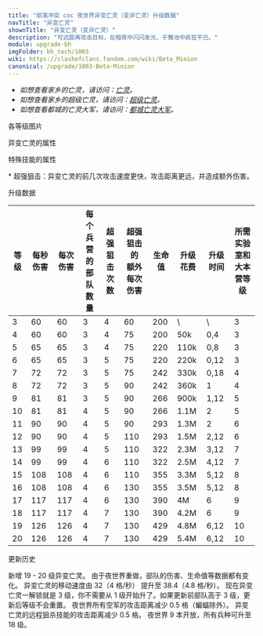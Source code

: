 ```yaml
---
title: "部落冲突 coc 夜世界异变亡灵（变异亡灵）升级数据"
navTitle: "异变亡灵"
shownTitle: "异变亡灵（变异亡灵）"
description: "可远距离攻击目标，在暗夜中闪闪发光，于舞池中疯狂不已。"
module: upgrade-bh
imgFolder: bh_tech/1003
wiki: https://clashofclans.fandom.com/wiki/Beta_Minion
canonical: /upgrade/1003-Beta-Minion
---
```


- *如想查看家乡的亡灵，请访问：[亡灵](/upgrade/0080-Minion)。*
- *如想查看家乡的超级亡灵，请访问：[超级亡灵](/upgrade/0608-Super-Minion)。*
- *如想查看都城的亡灵大军，请访问：[都城亡灵大军](/upgrade/2004-Minion-Horde)。*

<UnitInfo :folder="$frontmatter.imgFolder" imgSrc="Beta_Minion_info.png" :imgAlt="$frontmatter.navTitle" :description="$frontmatter.description" />

<SmallTitle>各等级图片</SmallTitle>

<Panel>
    <UnitImgGroup :folder="$frontmatter.imgFolder">
        <UnitImg imgTitle="3 - 6 级" imgSrc="Beta_Minion3.png" />
        <UnitImg imgTitle="7 - 10 级" imgSrc="Beta_Minion7.png" />
        <UnitImg imgTitle="11 - 14 级" imgSrc="Beta_Minion11.png" />
        <UnitImg imgTitle="15 - 18 级" imgSrc="Beta_Minion15.png" />
        <UnitImg imgTitle="19 - 20 级" imgSrc="Beta_Minion19.png" />
    </UnitImgGroup>
</Panel>

<SmallTitle>异变亡灵的属性</SmallTitle>

<UnitProperties>
    <UnitProperty pKey="部队类型" pValue="空中单位" />
    <UnitProperty pKey="攻击偏好" pValue="无" />
    <UnitProperty pKey="伤害类型" pValue="单体伤害" />
    <UnitProperty pKey="攻击的目标" pValue="地面和空中目标" />
    <UnitProperty pKey="移动速度" pValue="4.8 格/秒" />
    <UnitProperty pKey="攻击速度" pValue="1 秒/次" />
    <UnitProperty pKey="攻击距离" pValue="3.5 格" />
    <UnitProperty pKey="所需训练营等级" pValue="4" />
    <UnitProperty pKey="所需夜世界大本等级" pValue="3" />
</UnitProperties>

<SmallTitle>特殊技能的属性</SmallTitle>

<UnitProperties>
    <UnitProperty pKey="技能名称" pValue="超强狙击" />
    <UnitProperty pKey="技能类型" pValue="被动技能" />
    <UnitProperty pKey="技能描述" pValue="见说明<sup>*</sup>" />
</UnitProperties>

\* 超强狙击：异变亡灵的前几次攻击速度更快，攻击距离更远，并造成额外伤害。

<SmallTitle>升级数据</SmallTitle>

<script setup>
const tableExtraInfo = [
    {
        "column": 7,
        "type": "cost",
        "gpClass": "research",
        "icon": "Elixir2"
    },
    {
        "column": 8,
        "type": "time",
        "gpClass": "research"
    }
];
</script>

<UnitTable :tableExtraInfo="tableExtraInfo">

| 等级 | 每秒伤害 | 每次伤害|每个兵营的<br>部队数量|超强狙击<br>次数|超强狙击的<br>额外每次伤害|  生命值  | 升级花费 | 升级时间 |所需实验室和<br>大本营等级|
| ---- |   ---   |   ---  |         ---        |       ---      |           ---          |   ---   |   ---   |    ---   |           ---          |
|   3  |    60   |    60  |          3         |        4       |            60          |   200   |    \    |     \    |            3           |
|   4  |    60   |    60  |          3         |        4       |            75          |   200   |    50k  |  0,4     |            3           |
|   5  |    65   |    65  |          3         |        4       |            75          |   220   |   110k  |  0,8     |            3           |
|   6  |    65   |    65  |          3         |        5       |            75          |   220   |   220k  |  0,12    |            3           |
|   7  |    72   |    72  |          3         |        5       |            75          |   242   |   330k  |  0,18    |            4           |
|   8  |    72   |    72  |          3         |        5       |            90          |   242   |   360k  |  1       |            4           |
|   9  |    81   |    81  |          3         |        5       |            90          |   266   |   900k  |  1,12    |            5           |
|  10  |    81   |    81  |          4         |        5       |            90          |   266   |   1.1M  |  2       |            5           |
|  11  |    90   |    90  |          4         |        5       |            90          |   293   |   1.3M  |  2       |            6           |
|  12  |    90   |    90  |          4         |        5       |           110          |   293   |   1.5M  |  2,12    |            6           |
|  13  |    99   |    99  |          4         |        5       |           110          |   322   |   2.3M  |  3,12    |            7           |
|  14  |    99   |    99  |          4         |        6       |           110          |   322   |   2.5M  |  4,12    |            7           |
|  15  |   108   |   108  |          4         |        6       |           110          |   355   |   3.3M  |  5,12    |            8           |
|  16  |   108   |   108  |          4         |        6       |           130          |   355   |   3.5M  |  5,12    |            8           |
|  17  |   117   |   117  |          4         |        6       |           130          |   390   |     4M  |  6       |            9           |
|  18  |   117   |   117  |          4         |        7       |           130          |   390   |   4.2M  |  6       |            9           |
|  19  |   126   |   126  |          4         |        7       |           130          |   429   |   4.8M  |  6,12    |           10           |
|  20  |   126   |   126  |          4         |        7       |           130          |   429   |   5.4M  |  6,12    |           10           |
</UnitTable>

<SmallTitle>更新历史</SmallTitle>

<Timeline>
    <TimelineItem date="2023/05/15">
        <TimelineRow>新增 19 - 20 级异变亡灵。</TimelineRow>
        <TimelineRow>由于夜世界重做，部队的伤害、生命值等数据都有变化。</TimelineRow>
        <TimelineRow>异变亡灵的移动速度由 32（4 格/秒） 提升至 38.4（4.8 格/秒）。</TimelineRow>
        <TimelineRow>现在异变亡灵一解锁就是 3 级，你不需要从 1 级开始升了。如果更新前部队高于 3 级，更新后等级不会重置。</TimelineRow>
    </TimelineItem>
    <TimelineItem date="2022/05/02">
        <TimelineRow>夜世界所有空军的攻击距离减少 0.5 格（蝙蝠除外）。</TimelineRow>
        <TimelineRow>异变亡灵的远程狙杀技能的攻击距离减少 0.5 格。</TimelineRow>
    </TimelineItem>
    <TimelineItem date="2019/06/18">
        <TimelineRow>夜世界 9 本开放，所有兵种可升至 18 级。</TimelineRow>
    </TimelineItem>
    <TimelineItem :historyBottom="true" />
</Timeline>